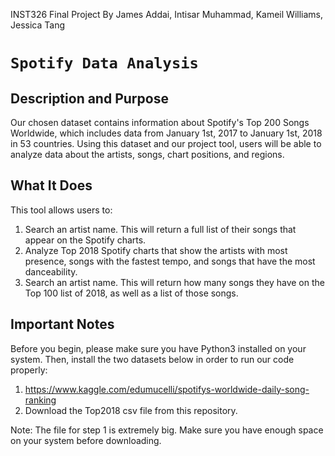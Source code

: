INST326 Final Project 
By James Addai, Intisar Muhammad, Kameil Williams, Jessica Tang

# `Spotify Data Analysis`

## Description and Purpose
Our chosen dataset contains information about Spotify's Top 200 Songs Worldwide, which includes data from January 1st, 2017 to January 1st, 2018 in 53 countries. Using this dataset and our project tool, users will be able to analyze data about the artists, songs, chart positions, and regions.

## What It Does
This tool allows users to:

1. Search an artist name. This will return a full list of their songs that appear on the Spotify charts.
2. Analyze Top 2018 Spotify charts that show the artists with most presence, songs with the fastest tempo, and songs that have the most danceability.
3. Search an artist name. This will return how many songs they have on the Top 100 list of 2018, as well as a list of those songs.

## Important Notes
Before you begin, please make sure you have Python3 installed on your system. Then, install the two datasets below in order to run our code properly:

1. https://www.kaggle.com/edumucelli/spotifys-worldwide-daily-song-ranking
2. Download the Top2018 csv file from this repository.

Note: The file for step 1 is extremely big. Make sure you have enough space on your system before downloading.
